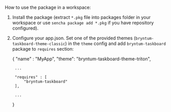 How to use the package in a workspace:
  
1) Install the package (extract `*.pkg` file into packages folder in your workspace or use `sencha package add *.pkg` if you have repository configured).

2) Configure your app.json. Set one of the provided themes (`bryntum-taskboard-theme-classic`) in the `theme` config and add `bryntum-taskboard` package to `requires` section:

	{
		"name" : "MyApp",
		"theme": "bryntum-taskboard-theme-triton",
		
		...
		
		"requires" : [
			"bryntum-taskboard"
		],
		
		...
	}
